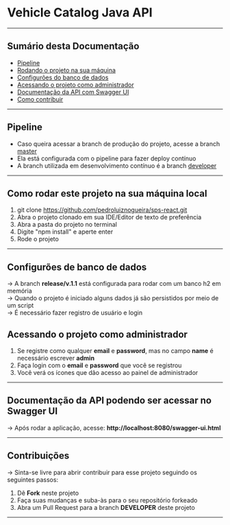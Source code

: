 # Vehicle Catalog Java API
<hr>
<h2>Sumário desta Documentação</h2>
<ul>
  <li><a href="#pipeline">Pipeline</a></li>
  <li><a href="#rodando">Rodando o projeto na sua máquina</a></li>
  <li><a href="#config">Configurões do banco de dados</a></li>
  <li><a href="#rel">Acessando o projeto como administrador</a></li>
  <li><a href="#doc">Documentação da API com Swagger UI</a></li>
  <li><a href="#contr">Como contribuir</a></li>
</ul>
<hr>

<div id="pipeline"><div>
  
## Pipeline

- Caso queira acessar a branch de produção do projeto, acesse a branch <a href="https://github.com/pedroluiznogueira/vehicle-catalog-java/tree/master">master</a>
- Ela está configurada com o pipeline para fazer deploy contínuo
- A branch utilizada em desenvolvimento contínuo é a branch <a href="https://github.com/pedroluiznogueira/vehicle-catalog-java/tree/developer">developer</a> 
<hr>

<div id="rodando"><div>
  
## Como rodar este projeto na sua máquina local

1. git clone https://github.com/pedroluiznogueira/sps-react.git
2. Abra o projeto clonado em sua IDE/Editor de texto de preferência
3. Abra a pasta do projeto no terminal
4. Digite "npm install" e aperte enter
7. Rode o projeto
<hr>

<div id="config"><div>
  
##  Configurões de banco de dados 

-> A branch <b>release/v.1.1</b> está configurada para rodar com um banco h2 em memória <br>
-> Quando o projeto é iniciado alguns dados já são persistidos por meio de um script <br>
-> É necessário fazer registro de usuário e login <br>

<div id="rel"><div>
    
## Acessando o projeto como administrador
  
1. Se registre como qualquer <b>email</b> e <b>password</b>, mas no campo <b>name</b> é necessário escrever <b>admin</b><br>
2. Faça login com o <b>email</b> e <b>password</b> que você se registrou
3. Você verá os ícones que dão acesso ao painel de administrador
<hr>

<div id="doc"><div>
  
## Documentação da API podendo ser acessar no Swagger UI

-> Após rodar a aplicação, acesse: <b>http://localhost:8080/swagger-ui.html</b> <br>
<hr>

<div id="contr"><div>
  
## Contribuições

-> Sinta-se livre para abrir contribuir para esse projeto seguindo os seguintes passos:

1. Dê <b>Fork</b> neste projeto
2. Faça suas mudanças e suba-às para o seu repositório forkeado
3. Abra um Pull Request para a branch <b>DEVELOPER</b> deste projeto

<hr>
